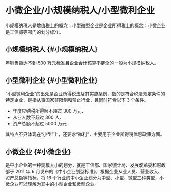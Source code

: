 # 小微企业/小规模纳税人/小型微利企业


小规模纳税人是增值税上的概念；小型微型企业是企业所得税上的概念；小微企业是工信部等部门的划分标准。


## 小规模纳税人 {#小规模纳税人}

年销售额达不到 500 万元标准且企业会计核算不健全的一般为小规模纳税人。


## 小型微利企业 {#小型微利企业}

“小型微利企业”的出处是企业所得税法及其实施条例，指的是符合税法规定条件的特定企业，是指从事国家非限制和禁止行业，且同时符合以下 3 个条件。

-   年度应纳税所得额不超过 300 万元、
-   从业人数不超过 300 人、
-   资产总额不超过 5000 万元

其特点不只体现在“小型”上，还要求“微利”，主要用于企业所得税优惠政策方面。


## 小微企业 {#小微企业}

是中小企业的一种规模大小的划分，就是工信部、国家统计局、发展改革委和财政部于 2011 年 6 月发布的《中小企业划型标准》，根据企业从业人员、营业收入、资产总额等指标，将 16 个行业的中小企业划分为中型、小型、微型三种类型，小微企业可以理解为其中的小型企业和微型企业。
